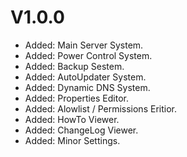 ﻿# V1.0.0
* Added: Main Server System.
* Added: Power Control System.
* Added: Backup Sestem.
* Added: AutoUpdater System.
* Added: Dynamic DNS System.
* Added: Properties Editor.
* Added: Alowlist / Permissions Eritior.
* Added: HowTo Viewer.
* Added: ChangeLog Viewer.
* Added: Minor Settings.